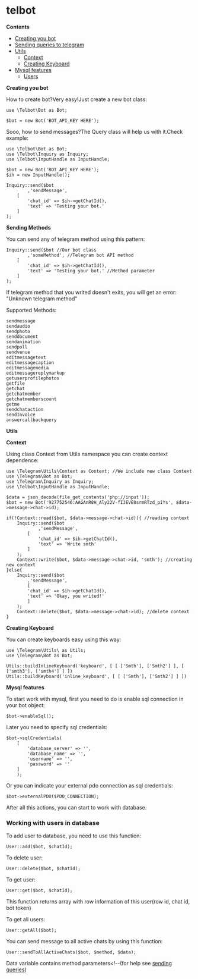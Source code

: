 # telbot

<b>Contents</b>
<ul>
	<li><a href = '#creating_bot'>Creating you bot</a></li>
	<li><a href = '#sending_queries'>Sending queries to telegram</a></li>
	<li>
		<a href = '#utils'>Utils</a>
		<ul>
			<li><a href="#utils_context">Context</a></li>
			<li><a href="#utils_keyboard">Creating Keyboard</a></li>
		</ul>
	</li>
	<li>
		<a href = '#mysql_features'>Mysql features</a>
		<ul>
			<li> <a href="#mysql_users">Users</a>
		</ul>
	</li>
</ul>

<b id='creating_bot'>Creating you bot</b>

How to create bot?Very easy!Just create a new bot class:

	use \Telbot\Bot as Bot;

	$bot = new Bot('BOT_API_KEY HERE');
	
Sooo, how to send messages?The Query class will help us with it.Check example:

	use \Telbot\Bot as Bot;
	use \Telbot\Inquiry as Inquiry;
	use \Telbot\InputHandle as InputHandle;

	$bot = new Bot('BOT_API_KEY HERE');
	$ih = new InputHandle();

	Inquiry::send($bot
			,'sendMessage',
		[
			'chat_id' => $ih->getChatId(),
			'text' => 'Testing your bot.'
		]
	);

<b id='sending_queries'>Sending Methods</b>
	
You can send any of telegram method using this pattern:

	Inquiry::send($bot //Our bot class
			,'someMethod', //Telegram bot API method
		[
			'chat_id' => $ih->getChatId(),
			'text' => 'Testing your bot.' //Method parameter
		]
	);

If telegram method that you writed doesn't exits, you will get an error: "Unknown telegram method"

Supported Methods:

	sendmessage
	sendaudio
	sendphoto
	senddocument
	sendanimation
	sendpoll
	sendvenue
	editmessagetext
	editmessagecaption
	editmessagemedia
	editmessagereplymarkup
	getuserprofilephotos
	getfile
	getchat
	getchatmember
	getchatmemberscount
	getme
	sendchataction
	sendInvoice
	answercallbackquery

<b id='utils'>Utils</b>

<b id='utils_context'>Context</b>

Using class Context from Utils namespace you can create context dependence:

	use \Telegram\Utils\Context as Context; //We include new class Context
	use \Telegram\Bot as Bot;
	use \Telegram\Inquiry as Inquiry;
	use \Telbot\InputHandle as InputHandle;
	
	$data = json_decode(file_get_contents('php://input'));
	$bot = new Bot('927752546:AAGAnR8H_Aly22V-fIJEVE8srmRTzd_piYs', $data->message->chat->id);

	if(!Context::read($bot, $data->message->chat->id)){ //reading context
		Inquiry::send($bot
				,'sendMessage',
			[
				'chat_id' => $ih->getChatId(),
				'text' => 'Write smth'
			]
		);
		Context::write($bot, $data->message->chat->id, 'smth'); //creating new context
	}else{
		Inquiry::send($bot
			,'sendMessage',
			[
			'chat_id' => $ih->getChatId(),
			'text' => 'Okay, you writed!'
			]
		);
		Context::delete($bot, $data->message->chat->id); //delete context
	}
	
<b id='utils_keyboard'>Creating Keyboard</b>

You can create keyboards easy using this way:

	use \Telegram\Utils\ as Utils;
	use \Telegram\Bot as Bot;

	Utils::buildInlineKeyboard('keyboard', [ [ ['Smth'], ['Smth2'] ], [ ['smth3'], ['smth4'] ] ])
	Utils::buildKeyboard('inline_keyboard', [ [ ['Smth'], ['Smth2'] ] ])

<b id='mysql_features'>Mysql features</b>

To start work with mysql, first you need to do is enable sql connection in your bot object:

	$bot->enableSql();

Later you need to specify sql credentials:

	$bot->sqlCredentials(
		[
			'database_server' => '',
			'database_name' => '',
			'username' => '',
			'password' => ''
		]
		);

Or you can indicate your external pdo connection as sql credentials:
	
	$bot->externalPDO($PDO_CONNECTION);

After all this actions, you can start to work with database.

<h3 id = 'mysql_users'>Working with users in database</h3>

To add user to database, you need to use this function:

	User::add($bot, $chatId);

To delete user:

	User::delete($bot, $chatId);

To get user:

	User::get($bot, $chatId);

This function returns array with row information of this user(row id, chat id, bot token)

To get all users:

	User::getAll($bot);

You can send message to all active chats by using this function:

	User::sendToAllActiveChats($bot, $method, $data);

Data variable contains method parameters<!--(for help see <a href='#sending_queries'>sending queries</a>)
